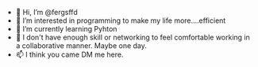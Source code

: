 - 👋 Hi, I’m @fergsffd
- 👀 I’m interested in programming to make my life more....efficient
- 🌱 I’m currently learning Pyhton
- 💞️ I don't have enough skill or networking to feel comfortable working in a collaborative manner. Maybe one day.
- 📫 I think you came DM me here.

<!---
fergsffd/fergsffd is a ✨ special ✨ repository because its `README.md` (this file) appears on your GitHub profile.
You can click the Preview link to take a look at your changes.
--->
